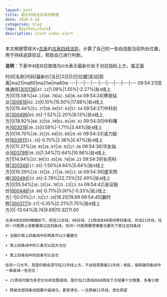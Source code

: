 ```yaml
---
layout: post
title: 股价四线法则实时数据
date: 2020-5-10
categories: blog
tags: [python,stock]
description: stock index alert
---
```



本文根据雪球大v[古泉](https://xueqiu.com/u/7148646888)的[古泉四线法则](https://xueqiu.com/7148646888/130498192)，计算了自己的一些自选股当前所处位置，用于持续追踪验证，帮助自己进行判断。

**说明**：下表中4线对应取值为`红色`表示最新价处于对应指标上方，属正面

时间|名称|代码|最新价|当日|3日|5日|位置|变动|距离|ma21|ma60|ma21w|ma60w
---|---|---|---|---|---|---|---|---
09:54:21|信维通信|[300136](https://xueqiu.com/S/SZ300136)|`47.12`|1.09%|1.55%|-2.27%|处`4`线上方|0|15.58%|`44.13`|`40.78`|`42.34`|`36.64`
09:54:24|寒锐钴业|[300618](https://xueqiu.com/S/SZ300618)|`62.23`|0.10%|15.50%|17.88%|处`4`线上方|0|15.44%|`51.37`|`50.04`|`57.63`|`57.54`
09:54:27|中科创达|[300496](https://xueqiu.com/S/SZ300496)|`65.95`|-1.52%|2.20%|8.13%|处`4`线上方|0|18.92%|`60.32`|`58.39`|`61.01`|`45.41`
09:54:30|中科曙光|[603019](https://xueqiu.com/S/SH603019)|`39.23`|0.59%|-1.71%|3.44%|处`4`线上方|0|14.70%|`38.35`|`35.69`|`35.09`|`29.05`
09:54:33|诺力股份|[603611](https://xueqiu.com/S/SH603611)|`21.19`|-0.70%|2.36%|0.47%|处`4`线上方|0|11.37%|`20.92`|`18.97`|`18.92`|`17.56`
09:54:36|华友钴业|[603799](https://xueqiu.com/S/SH603799)|`38.55`|1.34%|12.64%|10.98%|处`4`线上方|1|14.94%|`33.99`|`33.45`|`36.78`|`30.23`
09:54:39|长亮科技|[300348](https://xueqiu.com/S/SZ300348)|`17.03`|-1.50%|4.64%|5.64%|处`4`线上方|0|10.29%|`16.35`|`16.17`|`16.56`|`13.16`
09:54:39|盛天网络|[300494](https://xueqiu.com/S/SZ300494)|`23.05`|-2.78%|22.73%|32.49%|处`4`线上方|0|55.54%|`16.15`|`14.70`|`15.13`|`13.54`
09:54:42|金证股份|[600446](https://xueqiu.com/S/SH600446)|`18.09`|-0.71%|0.00%|-0.33%|处`2`线上方|-1|0.01%|`17.32`|`17.29`|18.25|19.69
09:54:45|赢时胜|[300377](https://xueqiu.com/S/SZ300377)|`8.57`|-0.35%|2.21%|1.75%|处`0`线上方|0|-13.04%|8.74|9.69|10.32|11.00

```
古泉4线法则的精髓如下。抓住21日线、60日线、21周线及60周线等四条线，外加21月线，任何一只股票上涨都要穿过这四条线，任何一只股票要想爆雷也要先下穿过这四条线：

+ 当股价爬上四条线中的两条可以少量建仓

+ 爬上四条线中的三条可以加大仓位

+ 爬上四条线中的四条可以全仓

任何一只大牛，其股价都会坚守在21月线上方，不会轻易跌破21月线；相反，每跌破四条线中一条就减一些仓位：

+ 21周线可做为多空分水岭及警戒线，股价在21周线及60周线下方就要十分慎重，多看少做

+ 跌破全部四条线就要大幅减仓，甚至清仓，一旦跌破21月线，清仓观望
```